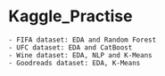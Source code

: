 # Kaggle_Practise
    - FIFA dataset: EDA and Random Forest
    - UFC dataset: EDA and CatBoost
    - Wine dataset: EDA, NLP and K-Means
    - Goodreads dataset: EDA, K-Means
